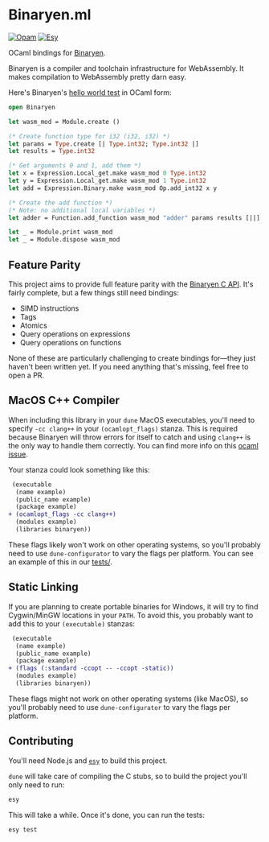 # Binaryen.ml

[![Opam](https://github.com/grain-lang/binaryen.ml/actions/workflows/opam.yml/badge.svg)](https://github.com/grain-lang/binaryen.ml/actions/workflows/opam.yml)
[![Esy](https://github.com/grain-lang/binaryen.ml/actions/workflows/esy.yml/badge.svg)](https://github.com/grain-lang/binaryen.ml/actions/workflows/esy.yml)

OCaml bindings for [Binaryen](https://github.com/WebAssembly/binaryen).

Binaryen is a compiler and toolchain infrastructure for WebAssembly. It makes compilation to WebAssembly pretty darn easy.

Here's Binaryen's [hello world test](https://github.com/WebAssembly/binaryen/blob/master/test/example/c-api-hello-world.c) in OCaml form:

```ocaml
open Binaryen

let wasm_mod = Module.create ()

(* Create function type for i32 (i32, i32) *)
let params = Type.create [| Type.int32; Type.int32 |]
let results = Type.int32

(* Get arguments 0 and 1, add them *)
let x = Expression.Local_get.make wasm_mod 0 Type.int32
let y = Expression.Local_get.make wasm_mod 1 Type.int32
let add = Expression.Binary.make wasm_mod Op.add_int32 x y

(* Create the add function *)
(* Note: no additional local variables *)
let adder = Function.add_function wasm_mod "adder" params results [||] add

let _ = Module.print wasm_mod
let _ = Module.dispose wasm_mod
```

## Feature Parity

This project aims to provide full feature parity with the [Binaryen C API](https://github.com/WebAssembly/binaryen/blob/master/src/binaryen-c.h). It's fairly complete, but a few things still need bindings:

- SIMD instructions
- Tags
- Atomics
- Query operations on expressions
- Query operations on functions

None of these are particularly challenging to create bindings for—they just haven't been written yet. If you need anything that's missing, feel free to open a PR.

## MacOS C++ Compiler

When including this library in your `dune` MacOS executables, you'll need to specify `-cc clang++` in your `(ocamlopt_flags)` stanza. This is required because Binaryen will throw errors for itself to catch and using `clang++` is the only way to handle them correctly. You can find more info on this [ocaml issue](https://github.com/ocaml/ocaml/issues/10423).

Your stanza could look something like this:

```diff
 (executable
  (name example)
  (public_name example)
  (package example)
+ (ocamlopt_flags -cc clang++)
  (modules example)
  (libraries binaryen))
```

These flags likely won't work on other operating systems, so you'll probably need to use `dune-configurator` to vary the flags per platform. You can see an example of this in our [tests/](./tests/dune).

## Static Linking

If you are planning to create portable binaries for Windows, it will try to find Cygwin/MinGW locations in your `PATH`. To avoid this, you probably want to add this to your `(executable)` stanzas:

```diff
 (executable
  (name example)
  (public_name example)
  (package example)
+ (flags (:standard -ccopt -- -ccopt -static))
  (modules example)
  (libraries binaryen))
```

These flags might not work on other operating systems (like MacOS), so you'll probably need to use `dune-configurator` to vary the flags per platform.

## Contributing

You'll need Node.js and [`esy`](https://esy.sh/docs/getting-started/) to build this project.

`dune` will take care of compiling the C stubs, so to build the project you'll only need to run:

```bash
esy
```

This will take a while. Once it's done, you can run the tests:

```bash
esy test
```
